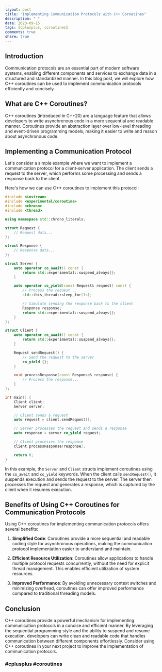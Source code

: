 ```yaml
---
layout: post
title: "Implementing Communication Protocols with C++ Coroutines"
description: " "
date: 2023-09-15
tags: [cplusplus, coroutines]
comments: true
share: true
---
```


## Introduction

Communication protocols are an essential part of modern software systems, enabling different components and services to exchange data in a structured and standardized manner. In this blog post, we will explore how C++ coroutines can be used to implement communication protocols efficiently and concisely.

## What are C++ Coroutines?

C++ coroutines (introduced in C++20) are a language feature that allows developers to write asynchronous code in a more sequential and readable manner. Coroutines provide an abstraction layer over low-level threading and event-driven programming models, making it easier to write and reason about asynchronous code.

## Implementing a Communication Protocol

Let's consider a simple example where we want to implement a communication protocol for a client-server application. The client sends a request to the server, which performs some processing and sends a response back to the client.

Here's how we can use C++ coroutines to implement this protocol:

```cpp
#include <iostream>
#include <experimental/coroutine>
#include <chrono>
#include <thread>

using namespace std::chrono_literals;

struct Request {
    // Request data...
};

struct Response {
    // Response data...
};

struct Server {
    auto operator co_await() const {
        return std::experimental::suspend_always{};
    }

    auto operator co_yield(const Request& request) const {
        // Process the request...
        std::this_thread::sleep_for(1s);

        // Simulate sending the response back to the client
        Response response;
        return std::experimental::suspend_always{};
    }
};

struct Client {
    auto operator co_await() const {
        return std::experimental::suspend_always{};
    }

    Request sendRequest() {
        // Send the request to the server
        co_yield {};
    }

    void processResponse(const Response& response) {
        // Process the response...
    }
};

int main() {
    Client client;
    Server server;

    // Client sends a request
    auto request = client.sendRequest();

    // Server processes the request and sends a response
    auto response = server co_yield request;

    // Client processes the response
    client.processResponse(response);

    return 0;
}
```

In this example, the `Server` and `Client` structs implement coroutines using the `co_await` and `co_yield` keywords. When the client calls `sendRequest()`, it suspends execution and sends the request to the server. The server then processes the request and generates a response, which is captured by the client when it resumes execution.

## Benefits of Using C++ Coroutines for Communication Protocols

Using C++ coroutines for implementing communication protocols offers several benefits:

1. **Simplified Code**: Coroutines provide a more sequential and readable coding style for asynchronous operations, making the communication protocol implementation easier to understand and maintain.

2. **Efficient Resource Utilization**: Coroutines allow applications to handle multiple protocol requests concurrently, without the need for explicit thread management. This enables efficient utilization of system resources.

3. **Improved Performance**: By avoiding unnecessary context switches and minimizing overhead, coroutines can offer improved performance compared to traditional threading models.

## Conclusion

C++ coroutines provide a powerful mechanism for implementing communication protocols in a concise and efficient manner. By leveraging the sequential programming style and the ability to suspend and resume execution, developers can write clean and readable code that handles communication between different components effortlessly. Consider using C++ coroutines in your next project to improve the implementation of communication protocols.

### #cplusplus #coroutines